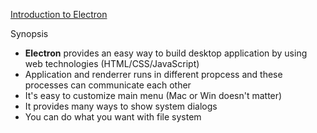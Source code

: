 [Introduction to Electron](https://egghead.io/lessons/javascript-communicate-between-electron-processes-using-the-remote-module)

Synopsis

 * **Electron** provides an easy way to build desktop application by using web technologies (HTML/CSS/JavaScript)
 * Application and renderrer runs in different propcess and these processes can communicate each other
 * It's easy to customize main menu (Mac or Win doesn't matter)
 * It provides many ways to show system dialogs
 * You can do what you want with file system
